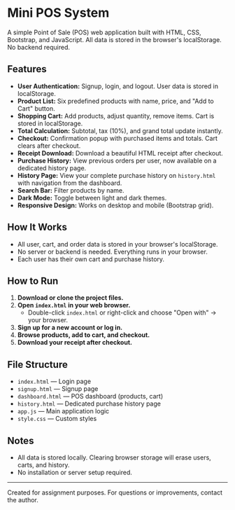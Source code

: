 # Mini POS System

A simple Point of Sale (POS) web application built with HTML, CSS, Bootstrap, and JavaScript. All data is stored in the browser's localStorage. No backend required.

## Features
- **User Authentication:** Signup, login, and logout. User data is stored in localStorage.
- **Product List:** Six predefined products with name, price, and "Add to Cart" button.
- **Shopping Cart:** Add products, adjust quantity, remove items. Cart is stored in localStorage.
- **Total Calculation:** Subtotal, tax (10%), and grand total update instantly.
- **Checkout:** Confirmation popup with purchased items and totals. Cart clears after checkout.
- **Receipt Download:** Download a beautiful HTML receipt after checkout.
- **Purchase History:** View previous orders per user, now available on a dedicated history page.
- **History Page:** View your complete purchase history on `history.html` with navigation from the dashboard.
- **Search Bar:** Filter products by name.
- **Dark Mode:** Toggle between light and dark themes.
- **Responsive Design:** Works on desktop and mobile (Bootstrap grid).

## How It Works
- All user, cart, and order data is stored in your browser's localStorage.
- No server or backend is needed. Everything runs in your browser.
- Each user has their own cart and purchase history.

## How to Run
1. **Download or clone the project files.**
2. **Open `index.html` in your web browser.**
   - Double-click `index.html` or right-click and choose "Open with" → your browser.
3. **Sign up for a new account or log in.**
4. **Browse products, add to cart, and checkout.**
5. **Download your receipt after checkout.**

## File Structure
- `index.html` — Login page
- `signup.html` — Signup page
- `dashboard.html` — POS dashboard (products, cart)
- `history.html` — Dedicated purchase history page
- `app.js` — Main application logic
- `style.css` — Custom styles

## Notes
- All data is stored locally. Clearing browser storage will erase users, carts, and history.
- No installation or server setup required.

---
Created for assignment purposes. For questions or improvements, contact the author.
